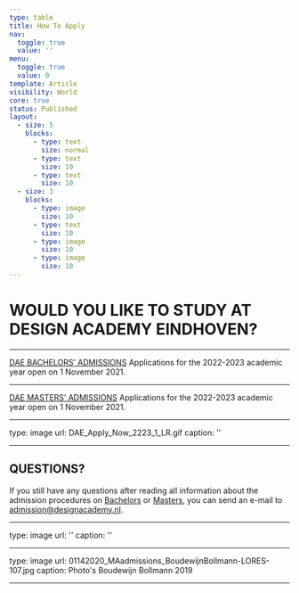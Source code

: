 ```yaml
---
type: table
title: How To Apply
nav:
  toggle: true
  value: ''
menu:
  toggle: true
  value: 0
template: Article
visibility: World
core: true
status: Published
layout:
  - size: 5
    blocks:
      - type: text
        size: normal
      - type: text
        size: 10
      - type: text
        size: 10
  - size: 3
    blocks:
      - type: image
        size: 10
      - type: text
        size: 10
      - type: image
        size: 10
      - type: image
        size: 10
---
```


# WOULD YOU LIKE TO STUDY AT DESIGN ACADEMY EINDHOVEN?

---

[DAE BACHELORS’ ADMISSIONS](https://www.designacademy.nl/p/study-at-dae/how-to-apply/bachelor-admissions)
Applications for the 2022-2023 academic year open on 1 November 2021.

---

[DAE MASTERS’ ADMISSIONS](https://www.designacademy.nl/p/study-at-dae/how-to-apply/master-admissions)
Applications for the 2022-2023 academic year open on 1 November 2021.

---

type: image
url: DAE_Apply_Now_2223_1_LR.gif
caption: ''

---

## QUESTIONS?

If you still have any questions after reading all information about the admission procedures on [Bachelors](https://www.designacademy.nl/p/study-at-dae/how-to-apply/bachelor-admissions) or [Masters](https://www.designacademy.nl/p/study-at-dae/how-to-apply/master-admissions), you can send an e-mail to <admission@designacademy.nl>.

---

type: image
url: ''
caption: ''

---

type: image
url: 01142020_MAadmissions_BoudewijnBollmann-LORES-107.jpg
caption: Photo's Boudewijn Bollmann 2019

---
